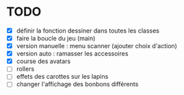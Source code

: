# TODO
- [x] définir la fonction dessiner dans toutes les classes
- [x] faire la boucle du jeu (main)
- [x] version manuelle : menu scanner (ajouter choix d'action)
- [x] version auto : ramasser les accessoires
- [x] course des avatars
- [ ] rollers 
- [ ] effets des carottes sur les lapins
- [ ] changer l'affichage des bonbons différents
